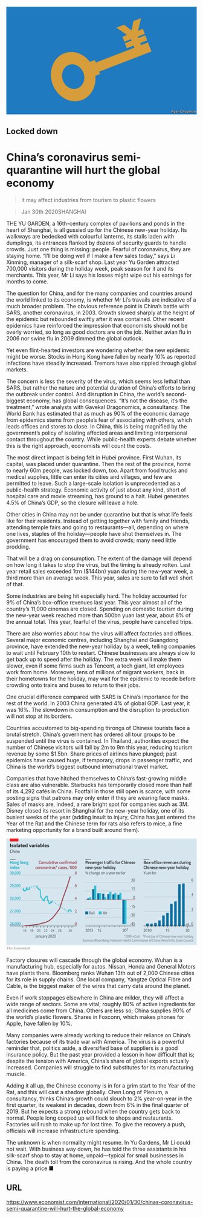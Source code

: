 ![](./images/20200201_IRD002.jpg)

## Locked down

# China’s coronavirus semi-quarantine will hurt the global economy

> It may affect industries from tourism to plastic flowers

> Jan 30th 2020SHANGHAI

THE YU GARDEN, a 16th-century complex of pavilions and ponds in the heart of Shanghai, is all gussied up for the Chinese new-year holiday. Its walkways are bedecked with colourful lanterns, its stalls laden with dumplings, its entrances flanked by dozens of security guards to handle crowds. Just one thing is missing: people. Fearful of coronavirus, they are staying home. “I’ll be doing well if I make a few sales today,” says Li Xinming, manager of a silk-scarf shop. Last year Yu Garden attracted 700,000 visitors during the holiday week, peak season for it and its merchants. This year, Mr Li says his losses might wipe out his earnings for months to come.

The question for China, and for the many companies and countries around the world linked to its economy, is whether Mr Li’s travails are indicative of a much broader problem. The obvious reference point is China’s battle with SARS, another coronavirus, in 2003. Growth slowed sharply at the height of the epidemic but rebounded swiftly after it was contained. Other recent epidemics have reinforced the impression that economists should not be overly worried, so long as good doctors are on the job. Neither avian flu in 2006 nor swine flu in 2009 dimmed the global outlook.

Yet even flint-hearted investors are wondering whether the new epidemic might be worse. Stocks in Hong Kong have fallen by nearly 10% as reported infections have steadily increased. Tremors have also rippled through global markets.

The concern is less the severity of the virus, which seems less lethal than SARS, but rather the nature and potential duration of China’s efforts to bring the outbreak under control. And disruption in China, the world’s second-biggest economy, has global consequences. “It’s not the disease, it’s the treatment,” wrote analysts with Gavekal Dragonomics, a consultancy. The World Bank has estimated that as much as 90% of the economic damage from epidemics stems from people’s fear of associating with others, which leads offices and stores to close. In China, this is being magnified by the government’s policy of isolating affected areas and limiting interpersonal contact throughout the country. While public-health experts debate whether this is the right approach, economists will count the costs.

The most direct impact is being felt in Hubei province. First Wuhan, its capital, was placed under quarantine. Then the rest of the province, home to nearly 60m people, was locked down, too. Apart from food trucks and medical supplies, little can enter its cities and villages, and few are permitted to leave. Such a large-scale isolation is unprecedented as a public-health strategy. Economic activity of just about any kind, short of hospital care and movie streaming, has ground to a halt. Hubei generates 4.5% of China’s GDP, so the closure will leave a hole.

Other cities in China may not be under quarantine but that is what life feels like for their residents. Instead of getting together with family and friends, attending temple fairs and going to restaurants—all, depending on where one lives, staples of the holiday—people have shut themselves in. The government has encouraged them to avoid crowds; many need little prodding.

That will be a drag on consumption. The extent of the damage will depend on how long it takes to stop the virus, but the timing is already rotten. Last year retail sales exceeded 1trn ($144bn) yuan during the new-year week, a third more than an average week. This year, sales are sure to fall well short of that.

Some industries are being hit especially hard. The holiday accounted for 9% of China’s box-office revenues last year. This year almost all of the country’s 11,000 cinemas are closed. Spending on domestic tourism during the new-year week reached more than 500bn yuan last year, about 8% of the annual total. This year, fearful of the virus, people have cancelled trips.

There are also worries about how the virus will affect factories and offices. Several major economic centres, including Shanghai and Guangdong province, have extended the new-year holiday by a week, telling companies to wait until February 10th to restart. Chinese businesses are always slow to get back up to speed after the holiday. The extra week will make them slower, even if some firms such as Tencent, a tech giant, let employees work from home. Moreover, tens of millions of migrant workers, back in their hometowns for the holiday, may wait for the epidemic to recede before crowding onto trains and buses to return to their jobs.

One crucial difference compared with SARS is China’s importance for the rest of the world. In 2003 China generated 4% of global GDP. Last year, it was 16%. The slowdown in consumption and the disruption to production will not stop at its borders.

Countries accustomed to big-spending throngs of Chinese tourists face a brutal stretch. China’s government has ordered all tour groups to be suspended until the virus is contained. In Thailand, authorities expect the number of Chinese visitors will fall by 2m to 9m this year, reducing tourism revenue by some $1.5bn. Share prices of airlines have plunged; past epidemics have caused huge, if temporary, drops in passenger traffic, and China is the world’s biggest outbound international travel market.

Companies that have hitched themselves to China’s fast-growing middle class are also vulnerable. Starbucks has temporarily closed more than half of its 4,292 cafés in China. Footfall in those still open is scarce, with some posting signs that patrons may only enter if they are wearing face masks. Sales of masks are, indeed, a rare bright spot for companies such as 3M. Disney closed its resort in Shanghai for the new-year holiday, one of its busiest weeks of the year (adding insult to injury, China has just entered the Year of the Rat and the Chinese term for rats also refers to mice, a fine marketing opportunity for a brand built around them).



![](./images/20200201_IRC024.png)

Factory closures will cascade through the global economy. Wuhan is a manufacturing hub, especially for autos. Nissan, Honda and General Motors have plants there. Bloomberg ranks Wuhan 13th out of 2,000 Chinese cities for its role in supply chains. One local company, Yangtze Optical Fibre and Cable, is the biggest maker of the wires that carry data around the planet.

Even if work stoppages elsewhere in China are milder, they will affect a wide range of sectors. Some are vital; roughly 80% of active ingredients for all medicines come from China. Others are less so; China supplies 90% of the world’s plastic flowers. Shares in Foxconn, which makes phones for Apple, have fallen by 10%.

Many companies were already working to reduce their reliance on China’s factories because of its trade war with America. The virus is a powerful reminder that, politics aside, a diversified base of suppliers is a good insurance policy. But the past year provided a lesson in how difficult that is; despite the tension with America, China’s share of global exports actually increased. Companies will struggle to find substitutes for its manufacturing muscle.

Adding it all up, the Chinese economy is in for a grim start to the Year of the Rat, and this will cast a shadow globally. Chen Long of Plenum, a consultancy, thinks China’s growth could slouch to 2% year-on-year in the first quarter, its weakest in decades, down from 6% in the final quarter of 2019. But he expects a strong rebound when the country gets back to normal. People long cooped up will flock to shops and restaurants. Factories will rush to make up for lost time. To give the recovery a push, officials will increase infrastructure spending.

The unknown is when normality might resume. In Yu Gardens, Mr Li could not wait. With business way down, he has told the three assistants in his silk-scarf shop to stay at home, unpaid—typical for small businesses in China. The death toll from the coronavirus is rising. And the whole country is paying a price.■

## URL

https://www.economist.com/international/2020/01/30/chinas-coronavirus-semi-quarantine-will-hurt-the-global-economy
